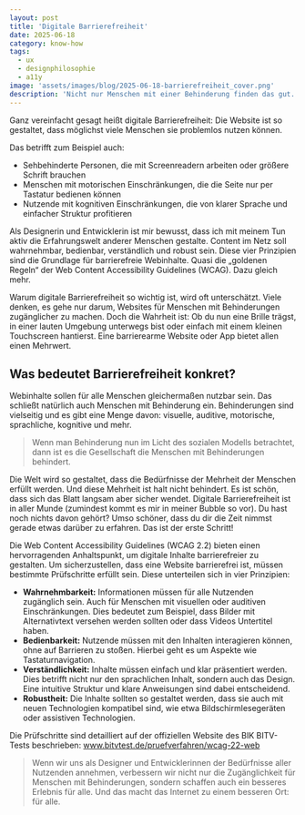 ```yaml
---
layout: post
title: 'Digitale Barrierefreiheit'
date: 2025-06-18
category: know-how
tags:
  - ux
  - designphilosophie
  - a11y
image: 'assets/images/blog/2025-06-18-barrierefreiheit_cover.png'
description: 'Nicht nur Menschen mit einer Behinderung finden das gut.'
---
```


Ganz vereinfacht gesagt heißt digitale Barrierefreiheit: Die Website ist so gestaltet, dass möglichst viele Menschen sie problemlos nutzen können.

Das betrifft zum Beispiel auch:

- Sehbehinderte Personen, die mit Screenreadern arbeiten oder größere Schrift brauchen
- Menschen mit motorischen Einschränkungen, die die Seite nur per Tastatur bedienen können
- Nutzende mit kognitiven Einschränkungen, die von klarer Sprache und einfacher Struktur profitieren

Als Designerin und Entwicklerin ist mir bewusst, dass ich mit meinem Tun aktiv die Erfahrungswelt anderer Menschen gestalte. Content im Netz soll wahrnehmbar, bedienbar, verständlich und robust sein. Diese vier Prinzipien sind die Grundlage für barrierefreie Webinhalte. Quasi die „goldenen Regeln“ der Web Content Accessibility Guidelines (WCAG). Dazu gleich mehr.

Warum digitale Barrierefreiheit so wichtig ist, wird oft unterschätzt. Viele denken, es gehe nur darum, Websites für Menschen mit Behinderungen zugänglicher zu machen. Doch die Wahrheit ist: Ob du nun eine Brille trägst, in einer lauten Umgebung unterwegs bist oder einfach mit einem kleinen Touchscreen hantierst. Eine barrierearme Website oder App bietet allen einen Mehrwert.

## Was bedeutet Barrierefreiheit konkret?

Webinhalte sollen für alle Menschen gleichermaßen nutzbar sein. Das schließt natürlich auch Menschen mit Behinderung ein. Behinderungen sind vielseitig und es gibt eine Menge davon: visuelle, auditive, motorische, sprachliche, kognitive und mehr.

> Wenn man Behinderung nun im Licht des sozialen Modells betrachtet, dann ist es die Gesellschaft die Menschen mit Behinderungen behindert.

Die Welt wird so gestaltet, dass die Bedürfnisse der Mehrheit der Menschen erfüllt werden. Und diese Mehrheit ist halt nicht behindert. Es ist schön, dass sich das Blatt langsam aber sicher wendet. Digitale Barrierefreiheit ist in aller Munde (zumindest kommt es mir in meiner Bubble so vor). Du hast noch nichts davon gehört? Umso schöner, dass du dir die Zeit nimmst gerade etwas darüber zu erfahren. Das ist der erste Schritt!

Die Web Content Accessibility Guidelines (WCAG 2.2) bieten einen hervorragenden Anhaltspunkt, um digitale Inhalte barrierefreier zu gestalten. Um sicherzustellen, dass eine Website barrierefrei ist, müssen bestimmte Prüfschritte erfüllt sein. Diese unterteilen sich in vier Prinzipien:

- **Wahrnehmbarkeit:** Informationen müssen für alle Nutzenden zugänglich sein. Auch für Menschen mit visuellen oder auditiven Einschränkungen. Dies bedeutet zum Beispiel, dass Bilder mit Alternativtext versehen werden sollten oder dass Videos Untertitel haben.
- **Bedienbarkeit:** Nutzende müssen mit den Inhalten interagieren können, ohne auf Barrieren zu stoßen. Hierbei geht es um Aspekte wie Tastaturnavigation.
- **Verständlichkeit:** Inhalte müssen einfach und klar präsentiert werden. Dies betrifft nicht nur den sprachlichen Inhalt, sondern auch das Design. Eine intuitive Struktur und klare Anweisungen sind dabei entscheidend.
- **Robustheit:** Die Inhalte sollten so gestaltet werden, dass sie auch mit neuen Technologien kompatibel sind, wie etwa Bildschirmlesegeräten oder assistiven Technologien.

Die Prüfschritte sind detailliert auf der offiziellen Website des BIK BITV-Tests beschrieben:
<a href="https://bitvtest.de/pruefverfahren/wcag-22-web" target="_blank" rel="noopener"> www.bitvtest.de/pruefverfahren/wcag-22-web<a/>

> Wenn wir uns als Designer und Entwicklerinnen der Bedürfnisse aller Nutzenden annehmen, verbessern wir nicht nur die Zugänglichkeit für Menschen mit Behinderungen, sondern schaffen auch ein besseres Erlebnis für alle. Und das macht das Internet zu einem besseren Ort: für alle.
